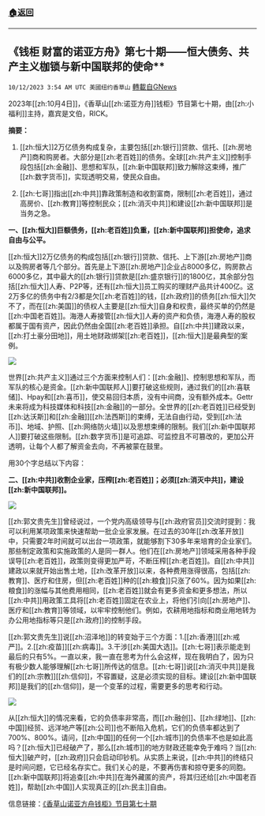 ###  [:house:返回](README.md)
---


## 《钱柜 财富的诺亚方舟》第七十期——恒大债务、共产主义枷锁与新中国联邦的使命**
`10/12/2023 3:54 AM UTC 美國纽约香草山` [轉載自GNews](https://gnews.org/articles/1822090)

2023年[[zh:10月4日]]，《香草山[[zh:诺亚方舟]]钱柜》节目第七十期，由[[zh:小福利]]主持，嘉宾是文伯，RICK。

**摘要：**

1.  [[zh:恒大]]2万亿债务构成复杂，主要包括[[zh:银行]]贷款、信托、[[zh:房地产]]商和购房者。大部分是[[zh:老百姓]]的债务。全球[[zh:共产主义]]控制手段包括[[zh:金融]]、思想和军队，[[zh:新中国联邦]]致力解除这束缚，推广[[zh:数字货币]]，实现透明交易，使民众自由。

2. [[zh:七哥]]指出[[zh:中共]]靠政策制造和收割富商，限制[[zh:老百姓]]，通过高房价、[[zh:教育]]等控制民众；[[zh:消灭中共]]和建设[[zh:新中国联邦]]是当务之急。

**一、[[zh:恒大]]巨额债务，[[zh:老百姓]]负重，[[zh:新中国联邦]]担使命，追求自由与公平。**

[[zh:恒大]]2万亿债务的构成包括[[zh:银行]]贷款、信托、上下游[[zh:房地产]]商以及购房者等几个部分。首先是上下游[[zh:房地产]]企业占8000多亿，购房款占6000多亿，其中最大的[[zh:银行]]贷款是[[zh:盛京银行]]的1800亿，其余部分包括[[zh:恒大]]人寿、P2P等，还有[[zh:恒大]]员工购买的理财产品共计400亿。这2万多亿的债务中有2/3都是欠[[zh:老百姓]]的钱，[[zh:政府]]的债务[[zh:恒大]]欠不了，而在[[zh:美国]]的债权人主要是[[zh:恒大]]自身和权贵，最终买单的仍然是[[zh:中国老百姓]]。海港人寿接管[[zh:恒大]]人寿的资产和负债，海港人寿的股权都属于国有资产，因此仍然由全国[[zh:老百姓]]承担。自[[zh:中共]]建政以来，[[zh:打土豪分田地]]，用土地财政绑架[[zh:老百姓]]，[[zh:恒大]]是最典型的案例。

![](https://i.imgur.com/BIUNt4L.png)

世界[[zh:共产主义]]通过三个方面来控制人们：[[zh:金融]]、控制思想和军队，而军队的核心是资金。[[zh:新中国联邦人]]要打破这些规则，通过我们的[[zh:喜联储]]、Hpay和[[zh:喜币]]，使交易回归本质，没有中间商，没有额外成本。Gettr未来将成为科技媒体和科技[[zh:金融]]的一部分。全世界的[[zh:老百姓]]已经受到[[zh:达沃斯]]和[[zh:金融]][[zh:法西斯]]的束缚，无法自由行动，受到[[zh:法币]]、地域、护照、[[zh:网络防火墙]]以及思想束缚的限制。我们[[zh:新中国联邦人]]要打破这些限制。[[zh:数字货币]]是可追踪、可监控且不可篡改的，更加公开透明，让每个人都了解资金去向，不再被蒙在鼓里。

用30个字总结以下内容：

**二、[[zh:中共]]收割企业家，压榨[[zh:老百姓]]；必须[[zh:消灭中共]]，建设[[zh:新中国联邦]]。**

![](https://i.imgur.com/poJCKEw.png)

[[zh:郭文贵先生]]曾经说过，一个党内高级领导与[[zh:政府官员]]交流时提到：我可以利用某项政策来快速帮助一批企业家发展。在过去的30年[[zh:改革开放]]中，只需要2年时间就可以出台一项政策，就能够割下30多年来培育的企业家们。那些制定政策和实施政策的人是同一群人。他们在[[zh:房地产]]领域采用各种手段误导[[zh:老百姓]]，政策则变得更加严苛，不断压榨[[zh:老百姓]]。自[[zh:中共]]建政以来就开始出售土地，[[zh:改革开放]]以来，各种费用涨得很高，包括[[zh:教育]]、医疗和住房，但[[zh:老百姓]]种的[[zh:粮食]]只涨了60%。因为如果[[zh:粮食]]的涨幅与其他费用相同，[[zh:老百姓]]就会有更多资金和更多想法，所以[[zh:中共]]用政策工具将[[zh:老百姓]]固定在农业上，将他们引向[[zh:房地产]]、医疗和[[zh:教育]]等领域，以牢牢控制他们。例如，农耕用地指标和商业用地转为办公用地指标等只是[[zh:政府]]的控制手段。

[[zh:郭文贵先生]]说[[zh:沼泽地]]的转变始于三个方面：1.[[zh:香港]][[zh:戒严]]。2.[[zh:疫苗]][[zh:病毒]]。3.干涉[[zh:美国大选]]。[[zh:七哥]]表示能走到最后的只有5%。一直以来，我一直在思考为什么会这样，现在我明白了，因为只有极少数人能够理解[[zh:七哥]]所传达的信息。[[zh:七哥]]说[[zh:消灭中共]]是我们的[[zh:宗教]][[zh:信仰]]，不容置疑，这是必须实现的目标。建设[[zh:新中国联邦]]是我们的[[zh:信仰]]，是一个变革的过程，需要更多的思考和行动。

![](https://i.imgur.com/1B146JE.png)

从[[zh:恒大]]的情况来看，它的负债率非常高，而[[zh:融创]]、[[zh:绿地]]、[[zh:中国]]经贸、远洋地产等[[zh:公司]]也不断陷入危机，它们的负债率都达到了700%、800%。请问，[[zh:中国]]的任何一个[[zh:城市]]的负债率不也是如此高吗？[[zh:恒大]]已经破产了，那么[[zh:城市]]的地方财政还能幸免于难吗？当[[zh:恒大]]破产时，[[zh:政府]]只会启动印钞机。从实质上来说，[[zh:中共]]的终结只是时间问题，它已经名存实亡。我们关心的是，不要再伤害和掠夺更多的同胞。[[zh:新中国联邦]]将追查[[zh:中共]]在海外藏匿的资产，将其归还给[[zh:中国老百姓]]，帮助[[zh:中国]]人实现真正的[[zh:民主]]自由。

信息链接：[《香草山诺亚方舟钱柜》节目第七十期](https://gettr.com/streaming/p2s5hh16905)
